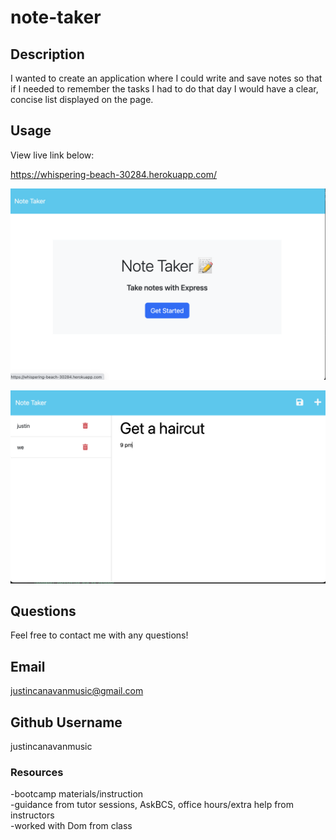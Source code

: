 # note-taker

## Description 

I wanted to create an application where I could write and save notes so that if I needed to remember the tasks I had to do that day I would have a clear, concise list displayed on the page.

## Usage

View live link below:

https://whispering-beach-30284.herokuapp.com/



![app screenshot](./Assets/Screenshot%202023-02-26%20at%205.24.36%20PM.png)

![app screenshot](./Assets/Screenshot%202023-02-26%20at%205.25.16%20PM.png)

## Questions
Feel free to contact me with any questions!

## Email
justincanavanmusic@gmail.com

## Github Username
justincanavanmusic

### Resources
-bootcamp materials/instruction <br>
-guidance from tutor sessions, AskBCS, office hours/extra help from instructors <br>
-worked with Dom from class